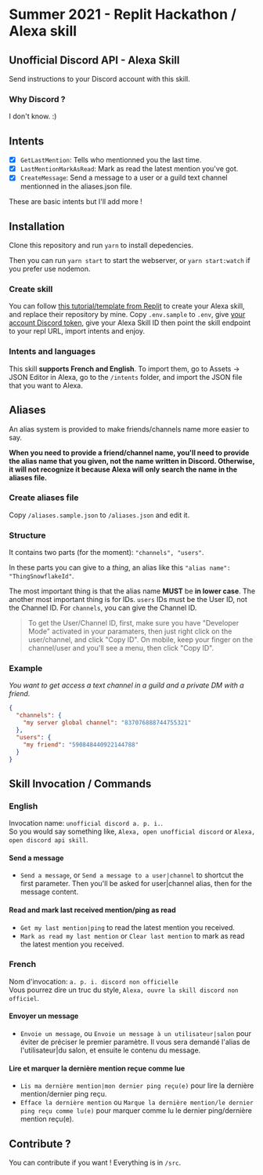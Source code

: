 # Summer 2021 - Replit Hackathon / Alexa skill

## Unofficial Discord API - Alexa Skill

Send instructions to your Discord account with this skill.

### Why Discord ?

I don't know. :)

## Intents

- [x] `GetLastMention`: Tells who mentionned you the last time.
- [x] `LastMentionMarkAsRead`: Mark as read the latest mention you've got.
- [x] `CreateMessage`: Send a message to a user or a guild text channel mentionned in the aliases.json file.

These are basic intents but I'll add more !

## Installation

Clone this repository and run `yarn` to install depedencies.

Then you can run `yarn start` to start the webserver, or
`yarn start:watch` if you prefer use nodemon.

### Create skill

You can follow [this tutorial/template from Replit](https://blog.replit.com/replexa)
to create your Alexa skill, and replace their repository by mine.
Copy `.env.sample` to `.env`, give [your account Discord token](https://gist.github.com/Vexcited/94b9691653195d6ce3b9df6bc8dabe0f),
give your Alexa Skill ID then point the skill endpoint to your repl URL,
import intents and enjoy.

### Intents and languages

This skill **supports French and English**.
To import them, go to Assets -> JSON Editor in Alexa,
go to the `/intents` folder, and import
the JSON file that you want to Alexa.

## Aliases

An alias system is provided to make friends/channels name more easier to say.

**When you need to provide a friend/channel name, you'll need to provide the alias name that you given, not the name written in Discord. Otherwise, it will not recognize it because Alexa will only search the name in the aliases file.**

### Create aliases file

Copy `/aliases.sample.json` to `/aliases.json` and edit it.

### Structure

It contains two parts (for the moment): `"channels", "users"`.

In these parts you can give to a _thing_, an alias like this `"alias name": "ThingSnowflakeId"`.

The most important thing is that the alias name **MUST** be **in lower case**.
The another most important thing is for IDs. `users` IDs must be the User ID, not the Channel ID.
For `channels`, you can give the Channel ID.

> To get the User/Channel ID, first, make sure you have "Developer Mode" activated in your paramaters, then just right click on the user/channel, and click "Copy ID". On mobile, keep your finger on the channel/user and you'll see a menu, then click "Copy ID".

### Example

_You want to get access a text channel in a guild and a private DM with a friend._

```json
{
  "channels": {
    "my server global channel": "837076888744755321"
  },
  "users": {
    "my friend": "590848440922144788"
  }
}
```

## Skill Invocation / Commands

### English

Invocation name: `unofficial discord a. p. i.`. \
So you would say something like, `Alexa, open unofficial discord` or `Alexa, open discord api skill`.

#### Send a message

- `Send a message`, or `Send a message to a user|channel` to shortcut the first parameter.
  Then you'll be asked for user|channel alias, then for the message content.

#### Read and mark last received mention/ping as read

- `Get my last mention|ping` to read the latest mention you received.
- `Mark as read my last mention` or `Clear last mention` to mark as read the latest mention you received.

### French

Nom d'invocation: `a. p. i. discord non officielle` \
Vous pourrez dire un truc du style, `Alexa, ouvre la skill discord non officiel`.

#### Envoyer un message

- `Envoie un message`, ou `Envoie un message à un utilisateur|salon` pour éviter de préciser le
  premier paramètre. Il vous sera demandé l'alias de l'utilisateur|du salon, et ensuite le contenu du message.

#### Lire et marquer la dernière mention reçue comme lue

- `Lis ma dernière mention|mon dernier ping reçu(e)` pour lire la dernière mention/dernier ping reçu.
- `Efface la dernière mention` ou `Marque la dernière mention/le dernier ping reçu comme lu(e)` pour marquer comme lu le dernier ping/dernière mention reçu(e).

## Contribute ?

You can contribute if you want ! Everything is in `/src`.
